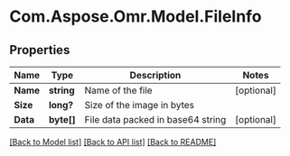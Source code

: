 # Com.Aspose.Omr.Model.FileInfo
## Properties

Name | Type | Description | Notes
------------ | ------------- | ------------- | -------------
**Name** | **string** | Name of the file | [optional] 
**Size** | **long?** | Size of the image in bytes | 
**Data** | **byte[]** | File data packed in base64 string | [optional] 

[[Back to Model list]](../README.md#documentation-for-models) [[Back to API list]](../README.md#documentation-for-api-endpoints) [[Back to README]](../README.md)

